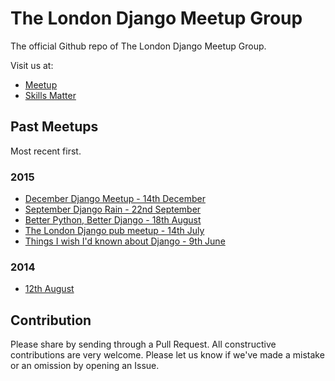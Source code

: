 # The London Django Meetup Group

The official Github repo of The London Django Meetup Group.

Visit us at:

* [Meetup][meetup]
* [Skills Matter][skills-matter]

[meetup]: http://www.meetup.com/The-London-Django-Meetup-Group/
[skills-matter]: https://skillsmatter.com/groups/10546-london-django-meetup-group

## Past Meetups

Most recent first.

### 2015

* [December Django Meetup - 14th December](meetups/2015-12-14.md)
* [September Django Rain - 22nd September](meetups/2015-09-22.md)
* [Better Python, Better Django - 18th August](meetups/2015-08-18.md)
* [The London Django pub meetup - 14th July](meetups/2015-07-14.md)
* [Things I wish I'd known about Django - 9th June](meetups/2015-06-09.md)

### 2014

* [12th August](meetups/2014-08-12.md)

## Contribution

Please share by sending through a Pull Request. All constructive contributions
are very welcome. Please let us know if we've made a mistake or an omission by
opening an Issue.
